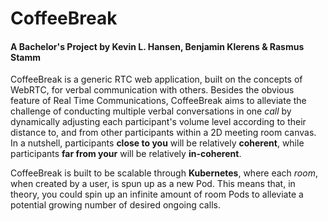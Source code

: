 # CoffeeBreak
#### A Bachelor's Project by Kevin L. Hansen, Benjamin Klerens & Rasmus Stamm
CoffeeBreak is a generic RTC web application, built on the concepts of WebRTC, for verbal communication with others. Besides the obvious feature of Real Time Communications, CoffeeBreak aims to alleviate the challenge of conducting multiple verbal conversations in one *call* by dynamically adjusting each participant's volume level according to their distance to, and from other participants within a 2D meeting room canvas. In a nutshell, participants **close to you** will be relatively **coherent**, while participants **far from your** will be relatively **in-coherent**.

CoffeeBreak is built to be scalable through **Kubernetes**, where each *room*, when created by a user, is spun up as a new Pod. This means that, in theory, you could spin up an infinite amount of room Pods to alleviate a potential growing number of desired ongoing calls.
